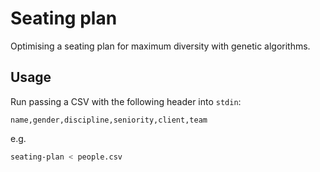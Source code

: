 # Seating plan

Optimising a seating plan for maximum diversity with genetic algorithms.

## Usage

Run passing a CSV with the following header into `stdin`:

```csv
name,gender,discipline,seniority,client,team
```

e.g.

```sh
seating-plan < people.csv
```
